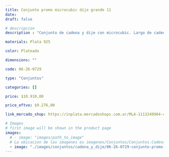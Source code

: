 ```yaml
---
title: Conjunto promo microcubic dije grande 11
date: 
draft: false

# descripcion
description : "Conjunto de cadena y dije con microcubic. Largo de cadena 40, 45 o 50 cm a elección"

materials: Plata 925

color: Plateado

dimensions: ""

code: 06-26-0729

type: "Conjuntos"

categories: []

price: $10.910,00

price_eftvo: $9.276,00

link_mercado_shop: https://inplata.mercadoshops.com.ar/MLA-1113249964-conjunto-promo-microcubic-dije-grande-11-_JM

# Images
# first image will be shown in the product page
images:
  # - image: "images/path_to_image"
  # La ubicacion de las imagenes es imagenes/Conjuntos/Conjuntos.Cadena y Dije/06-26-0729-conjunto-promo-microcubic-dije-grande-11
  - image: "./images/conjuntos/cadena_y_dije/06-26-0729-conjunto-promo-microcubic-dije-grande-11.jpg"
---
```


